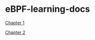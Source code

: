 # eBPF-learning-docs

[Chapter 1](https://github.com/Raihan-009/eBPF-learning-docs/blob/main/chapter1/Readme.md)

[Chapter 2](https://github.com/Raihan-009/eBPF-learning-docs/blob/main/chapter2/README.md)
